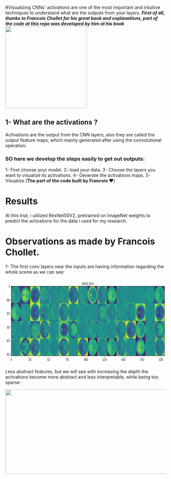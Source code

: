 #Visualizing CNNs' activations are one of the most important and intuitive techniques to understand what are the outputs from your layers.
***First of all, thanks to Francois Chollet for his great book and explanations, part of the code at this repo was developed by him at his book***
<code><img src="https://i.pinimg.com/originals/7b/db/5e/7bdb5e02f5b896af975897a4b5adc4f2.png" width="256"  height="256"></code>

## 1- What are the activations ?
Activations are the output from the CNN layers, also they are called the output feature maps, which mainly generated after using the convolutional operation.

### SO here we develop the steps easily to get out outputs:
1- First choose your model.
2- load your data.
3- Choose the layers you want to visualize its activations.
4- Generate the activations maps.
5- Visualize (**The part of the code built by Francois ❤**)

# Results
At this trial, i utilized ResNet50V2, pretrained on ImageNet weights to predict the activations for the data i used for my research.

# Observations as made by Francois Chollet.

1- The first conv layers near the inputs are having information regarding the whole scene as we can see:

<code><img src="https://github.com/MohamedFarag21/ComputerVision-projects/blob/main/CNN_Interpretability/Activations_Visualization/Images/conv1_conv.png?raw=true" width="933"  height="264"></code>

Less abstract features, but we will see with increasing the depth the activations become more abstract and less interpretable, while being too sparse.

<code><img src="https://github.com/MohamedFarag21/ComputerVision-projects/blob/main/CNN_Interpretability/Activations_Visualization/Images/conv2_block1_1relu.png?raw=true" width="933"  height="264"></code>






